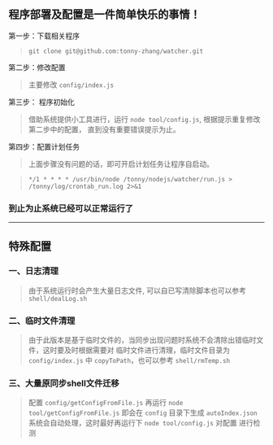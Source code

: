 ## 程序部署及配置是一件简单快乐的事情！

第一步：下载相关程序

> `git clone git@github.com:tonny-zhang/watcher.git`

第二步：修改配置
> 主要修改 `config/index.js`

第三步： 程序初始化
> 借助系统提供小工具进行，运行 `node tool/config.js`, 根据提示重复修改第二步中的配置，
> 直到没有重要错误提示为止。

第四步：配置计划任务
> 上面步骤没有问题的话，即可开启计划任务让程序自启动。

> `*/1 * * * * /usr/bin/node /tonny/nodejs/watcher/run.js > /tonny/log/crontab_run.log 2>&1`

### 到止为止系统已经可以正常运行了
-------------------

## 特殊配置
### 一、日志清理

> 由于系统运行时会产生大量日志文件, 可以自已写清除脚本也可以参考 `shell/dealLog.sh`

### 二、临时文件清理
> 由于此版本是基于临时文件的，当同步出现问题时系统不会清除出错临时文件，这时要及时根据需要对
> 临时文件进行清理，临时文件目录为 `config/index.js` 中 `copyToPath`，也可以参考 `shell/rmTemp.sh`

### 三、大量原同步shell文件迁移
> 配置 `config/getConfigFromFile.js` 再运行 `node tool/getConfigFromFile.js` 即会在 `config`
> 目录下生成 `autoIndex.json` 系统会自动处理，这时最好再运行下 `node tool/config.js` 对配置
> 进行检测
